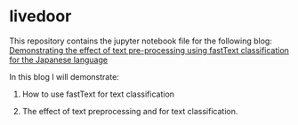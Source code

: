 # livedoor
This repository contains the jupyter notebook file for the following blog:
[Demonstrating the effect of text pre-processing using fastText classification for the Japanese language](https://blog.hatena.ne.jp/flect_tech/flect-cloud.hatenablog.com/edit?entry=26006613790399752)

In this blog I will demonstrate:

1. How to use fastText for text classification 

2. The effect of text preprocessing and for text classification.

